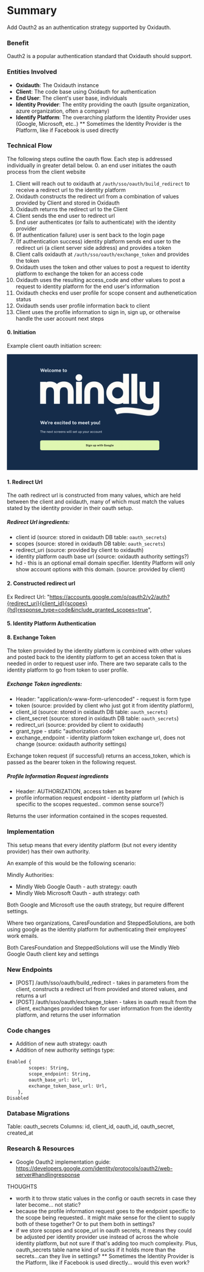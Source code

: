 # Summary

Add Oauth2 as an authentication strategy supported by Oxidauth.

### Benefit

Oauth2 is a popular authentication standard that Oxidauth should support.

### Entities Involved
- **Oxidauth**: The Oxidauth instance
- **Client**: The code base using Oxidauth for authentication
- **End User**: The client's user base, individuals
- **Identity Provider**: The entity providing the oauth (gsuite organization, azure organization, often a company)
- **Identify Platform**: The overarching platform the Identity Provider uses (Google, Microsoft, etc..)
** Sometimes the Identity Provider is the Platform, like if Facebook is used directly

### Technical Flow
The following steps outline the oauth flow. Each step is addressed individually in greater detail below.
0. an end user initiates the oauth process from the client website
1. Client will reach out to oxidauth at `/auth/sso/oauth/build_redirect` to receive a redirect url to the identity platform
2. Oxidauth constructs the redirect url from a combination of values provided by Client and stored in Oxidauth
3. Oxidauth returns the redirect url to the Client
4. Client sends the end user to redirect url
5. End user authenticates (or fails to authenticate) with the identity provider
6. (If authentication failure) user is sent back to the login page
7. (If authentication success) identity platform sends end user to the redirect uri (a client server side address) and provides a token
8. Client calls oxidauth at `/auth/sso/oauth/exchange_token` and provides the token
9. Oxidauth uses the token and other values to post a request to identity platform to exchange the token for an access code
10. Oxidauth uses the resulting access_code and other values to post a request to identity platform for the end user's information
11. Oxidauth checks end user profile for scope consent and authenetication status
12. Oxidauth sends user profile information back to client
13. Client uses the profile information to sign in, sign up, or otherwise handle the user account next steps

#### 0. Initiation
Example client oauth initiation screen:

<img width="743" alt="Screenshot 2024-04-12-login" src="./images/oauth-initiation.png">

#### 1. Redirect Url
The oath redirect url is constructed from many values, which are held between the client and oxidauth, many of which must match the values stated by the identity provider in their oauth setup.

##### Redirect Url ingredients:
- client id (source: stored in oxidauth DB table: `oauth_secrets`)
- scopes (source: stored in oxidauth DB table: `oauth_secrets`)
- redirect_uri (source: provided by client to oxidauth)
- identity platform oauth base url (source: oxidauth authority settings?)
- hd - this is an optional email domain specifier. Identity Platform will only show account options with this domain. (source: provided by client)

#### 2. Constructed redirect url
Ex Redirect Url: "https://accounts.google.com/o/oauth2/v2/auth?{redirect_uri}{client_id}{scopes}{hd}response_type=code&include_granted_scopes=true",

#### 5. Identity Platform Authentication


#### 8. Exchange Token
The token provided by the identity platform is combined with other values and posted back to the identity platform to get an access token that is needed in order to request user info. There are two separate calls to the identity platform to go from token to user profile.

##### Exchange Token ingredients:
- Header: "application/x-www-form-urlencoded" - request is form type
- token (source: provided by client who just got it from identity platform),
- client_id (source: stored in oxidauth DB table: `oauth_secrets`)
- client_secret (source: stored in oxidauth DB table: `oauth_secrets`)
- redirect_uri (source: provided by client to oxidauth)
- grant_type - static "authorization code"
- exchange_endpoint - identity platform token exchange url, does not change (source: oxidauth authority settings)

Exchange token request (if successful) returns an access_token, which is passed as the bearer token in the following request.

##### Profile Information Request ingredients
- Header: AUTHORIZATION, access token as bearer
- profile information request endpoint - identity platform url (which is specific to the scopes requested.. common sense source?)

Returns the user information contained in the scopes requested.

### Implementation
This setup means that every identity platform (but not every identity provider) has their own authority.

An example of this would be the following scenario:

Mindly Authorities:
- Mindly Web Google Oauth - auth strategy: oauth
- Mindly Web Microsoft Oauth - auth strategy: oath

Both Google and Microsoft use the oauth strategy, but require different settings.

Where two organizations, CaresFoundation and SteppedSolutions, are both using google as the identity platform for authenticating their employees' work emails.

Both CaresFoundation and SteppedSolutions will use the Mindly Web Google Oauth client key and settings

### New Endpoints
- [POST] /auth/sso/oauth/build_redirect - takes in parameters from the client, constructs a redirect url from provided and stored values, and returns a url
- [POST] /auth/sso/oauth/exchange_token - takes in oauth result from the client, exchanges provided token for user information from the identity platform, and returns the user information

### Code changes
- Addition of new auth strategy: oauth
- Addition of new authority settings type:
```
Enabled {
        scopes: String,
        scope_endpoint: String,
        oauth_base_url: Url,
        exchange_token_base_url: Url,
    },
Disabled
```

### Database Migrations
Table: oauth_secrets
Columns: id, client_id, oauth_id, oauth_secret, created_at

### Research & Resources
- Google Oauth2 implementation guide: https://developers.google.com/identity/protocols/oauth2/web-server#handlingresponse

THOUGHTS
- worth it to throw static values in the config or oauth secrets in case they later become... not static?
- because the profile information request goes to the endpoint specific to the scope being requested.. it might make sense for the client to supply both of these together? Or to put them both in settings?
- if we store scopes and scope_url in oauth secrets, it means they could be adjusted per identity provider use instead of across the whole identity platform, but not sure if that's adding too much complexity. Plus, oauth_secrets table name kind of sucks if it holds more than the secrets...can they live in settings?
** Sometimes the Identity Provider is the Platform, like if Facebook is used directly... would this even work?
